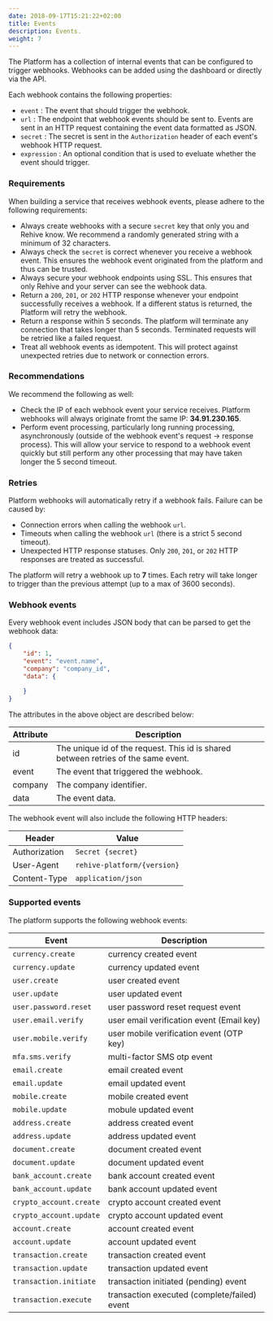 ```yaml
---
date: 2018-09-17T15:21:22+02:00
title: Events
description: Events.
weight: 7
---
```


The Platform has a collection of internal events that can be configured to trigger webhooks. Webhooks can be added using the dashboard or directly via the API. 

Each webhook contains the following properties:

- `event` : The event that should trigger the webhook.
- `url` : The endpoint that webhook events should be sent to. Events are sent in an HTTP request containing the event data formatted as JSON.
- `secret` : The secret is sent in the `Authorization` header of each event's webhook HTTP request.
- `expression` : An optional condition that is used to eveluate whether the event should trigger.

### Requirements

When building a service that receives webhook events, please adhere to the following requirements:

- Always create webhooks with a secure `secret` key that only you and Rehive know. We recommend a randomly generated string with a minimum of 32 characters.
- Always check the `secret` is correct whenever you receive a webhook event. This ensures the webhook event originated from the platform and thus can be trusted.
- Always secure your webhook endpoints using SSL. This ensures that only Rehive and your server can see the webhook data.
- Return a `200`, `201`, or `202` HTTP response whenever your endpoint successfully receives a webhook. If a different status is returned, the Platform will retry the webhook.
- Return a response within 5 seconds. The platform will terminate any connection that takes longer than 5 seconds. Terminated requests will be retried like a failed request.
- Treat all webhook events as idempotent. This will protect against unexpected retries due to network or connection errors.

### Recommendations

We recommend the following as well:

- Check the IP of each webhook event your service receives. Platform webhooks will always originate fromt the same IP: **34.91.230.165**.
- Perform event processing, particularly long running processing, asynchronously (outside of the webhook event's request -> response process). This will allow your service to respond to a webhook event quickly but still perform any other processing that may have taken longer the 5 second timeout.

### Retries

Platform webhooks will automatically retry if a webhook fails. Failure can be caused by:

- Connection errors when calling the webhook `url`. 
- Timeouts when calling the webhook `url` (there is a strict 5 second timeout).
- Unexpected HTTP response statuses. Only `200`, `201`, or `202` HTTP responses are treated as successful.

The platform will retry a webhook up to **7** times. Each retry will take longer to trigger than the previous attempt (up to a max of 3600 seconds).

### Webhook events

Every webhook event includes JSON body that can be parsed to get the webhook data:

```json
{
    "id": 1,
    "event": "event.name",
    "company": "company_id",
    "data": {

    }
}
```

The attributes in the above object are described below:

Attribute | Description
--- | ---
id | The unique id of the request. This id is shared between retries of the same event.
event | The event that triggered the webhook.
company | The company identifier.
data | The event data.

The webhook event will also include the following HTTP headers:

Header | Value
--- | ---
Authorization | `Secret {secret}`
User-Agent | `rehive-platform/{version}`
Content-Type | `application/json`

### Supported events

The platform supports the following webhook events:

Event | Description
--- | ---
`currency.create`  | currency created event
`currency.update` | currency updated event
`user.create`  | user created event
`user.update` | user updated event
`user.password.reset` | user password reset request event
`user.email.verify` | user email verification event (Email key)
`user.mobile.verify` | user mobile verification event (OTP key)
`mfa.sms.verify` | multi-factor SMS otp event
`email.create` | email created event
`email.update` | email updated event
`mobile.create` | mobile created event
`mobile.update` | mobule updated event
`address.create` | address created event
`address.update` | address updated event
`document.create` | document created event
`document.update` | document updated event
`bank_account.create` | bank account created event
`bank_account.update` | bank account updated event
`crypto_account.create` | crypto account created event
`crypto_account.update` | crypto account updated event
`account.create` | account created event
`account.update` | account updated event
`transaction.create` | transaction created event
`transaction.update` | transaction updated event
`transaction.initiate` | transaction initiated (pending) event
`transaction.execute` | transaction executed (complete/failed) event
